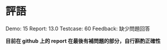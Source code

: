 # 評語
Demo: 15
Report: 13.0
Testcase: 60
Feedback: 缺少問題回答

**目前在 github 上的 report 在最後有補問題的部分，自行斟酌正確性**